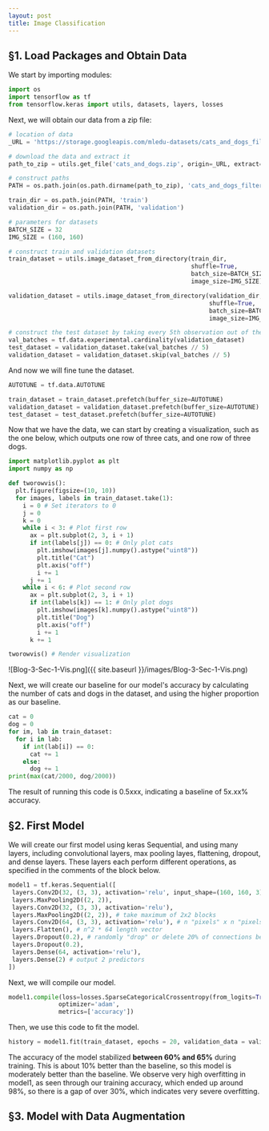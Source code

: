 ```yaml
---
layout: post
title: Image Classification
---
```


## §1. Load Packages and Obtain Data

We start by importing modules:

```python
import os
import tensorflow as tf
from tensorflow.keras import utils, datasets, layers, losses
```

Next, we will obtain our data from a zip file:

```python
# location of data
_URL = 'https://storage.googleapis.com/mledu-datasets/cats_and_dogs_filtered.zip'

# download the data and extract it
path_to_zip = utils.get_file('cats_and_dogs.zip', origin=_URL, extract=True)

# construct paths
PATH = os.path.join(os.path.dirname(path_to_zip), 'cats_and_dogs_filtered')

train_dir = os.path.join(PATH, 'train')
validation_dir = os.path.join(PATH, 'validation')

# parameters for datasets
BATCH_SIZE = 32
IMG_SIZE = (160, 160)

# construct train and validation datasets 
train_dataset = utils.image_dataset_from_directory(train_dir,
                                                   shuffle=True,
                                                   batch_size=BATCH_SIZE,
                                                   image_size=IMG_SIZE)

validation_dataset = utils.image_dataset_from_directory(validation_dir,
                                                        shuffle=True,
                                                        batch_size=BATCH_SIZE,
                                                        image_size=IMG_SIZE)

# construct the test dataset by taking every 5th observation out of the validation dataset
val_batches = tf.data.experimental.cardinality(validation_dataset)
test_dataset = validation_dataset.take(val_batches // 5)
validation_dataset = validation_dataset.skip(val_batches // 5)
```

And now we will fine tune the dataset.

```python
AUTOTUNE = tf.data.AUTOTUNE

train_dataset = train_dataset.prefetch(buffer_size=AUTOTUNE)
validation_dataset = validation_dataset.prefetch(buffer_size=AUTOTUNE)
test_dataset = test_dataset.prefetch(buffer_size=AUTOTUNE)
```

Now that we have the data, we can start by creating a visualization, such as the one below, which outputs one row of three cats, and one row of three dogs.

```python
import matplotlib.pyplot as plt
import numpy as np

def tworowvis():
  plt.figure(figsize=(10, 10))
  for images, labels in train_dataset.take(1):
    i = 0 # Set iterators to 0
    j = 0
    k = 0
    while i < 3: # Plot first row
      ax = plt.subplot(2, 3, i + 1)
      if int(labels[j]) == 0: # Only plot cats
        plt.imshow(images[j].numpy().astype("uint8"))
        plt.title("Cat")
        plt.axis("off")
        i += 1
      j += 1
    while i < 6: # Plot second row
      ax = plt.subplot(2, 3, i + 1)
      if int(labels[k]) == 1: # Only plot dogs
        plt.imshow(images[k].numpy().astype("uint8"))
        plt.title("Dog")
        plt.axis("off")
        i += 1
      k += 1

tworowvis() # Render visualization
```

![Blog-3-Sec-1-Vis.png]({{ site.baseurl }}/images/Blog-3-Sec-1-Vis.png)

Next, we will create our baseline for our model's accuracy by calculating the number of cats and dogs in the dataset, and using the higher proportion as our baseline.

```python
cat = 0
dog = 0
for im, lab in train_dataset:
  for i in lab:
    if int(lab[i]) == 0:
      cat += 1
    else:
      dog += 1
print(max(cat/2000, dog/2000))
```

The result of running this code is 0.5xxx, indicating a baseline of 5x.xx% accuracy.

## §2. First Model

We will create our first model using keras Sequential, and using many layers, including convolutional layers, max pooling layes, flattening, dropout, and dense layers.  These layers each perform different operations, as specified in the comments of the block below.

```python
model1 = tf.keras.Sequential([
 layers.Conv2D(32, (3, 3), activation='relu', input_shape=(160, 160, 3)),
 layers.MaxPooling2D((2, 2)),
 layers.Conv2D(32, (3, 3), activation='relu'),
 layers.MaxPooling2D((2, 2)), # take maximum of 2x2 blocks
 layers.Conv2D(64, (3, 3), activation='relu'), # n "pixels" x n "pixels" x 64
 layers.Flatten(), # n^2 * 64 length vector
 layers.Dropout(0.2), # randomly "drop" or delete 20% of connections between the previous layer and the next layer
 layers.Dropout(0.2),
 layers.Dense(64, activation='relu'),
 layers.Dense(2) # output 2 predictors
])
```

Next, we will compile our model.

```python
model1.compile(loss=losses.SparseCategoricalCrossentropy(from_logits=True),
              optimizer='adam',
              metrics=['accuracy'])
```

Then, we use this code to fit the model.

```python
history = model1.fit(train_dataset, epochs = 20, validation_data = validation_dataset)
```

The accuracy of the model stabilized **between 60% and 65%** during training.  This is about 10% better than the baseline, so this model is moderately better than the baseline.  We observe very high overfitting in model1, as seen through our training accuracy, which ended up around 98%, so there is a gap of over 30%, which indicates very severe overfitting.

## §3. Model with Data Augmentation